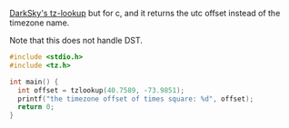 [DarkSky's tz-lookup](https://github.com/darkskyapp/tz-lookup/) but for c, and it returns the utc offset instead of the timezone name.

Note that this does not handle DST.

```c
#include <stdio.h>
#include <tz.h>

int main() {
  int offset = tzlookup(40.7589, -73.9851);
  printf("the timezone offset of times square: %d", offset);
  return 0;
}
```
